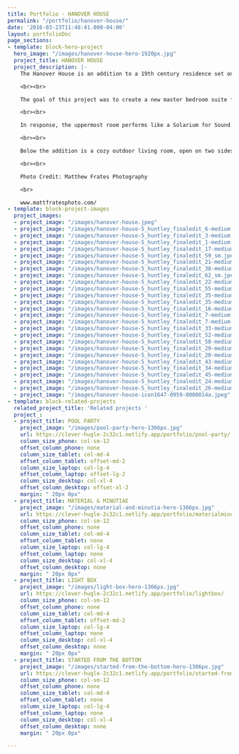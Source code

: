 ```yaml
---
title: Portfolio - HANOVER HOUSE
permalink: "/portfolio/hanover-house/"
date: '2016-03-23T11:48:41.000-04:00'
layout: portfolioDoc
page_sections:
- template: block-hero-project
  hero_image: "/images/hanover-house-hero-1920px.jpg"
  project_title: HANOVER HOUSE
  project_description: |-
    The Hanover House is an addition to a 19th century residence set on steep topography above the Connecticut River. Like an echo, the addition creates a call and response with the original house as it steps back and up the hill….fading into the woods.

    <br><br>

    The goal of this project was to create a new master bedroom suite for the homeowners with elevated views into and over the spectacular New England tree tops. Additionally, this music-loving family wanted a precious place—a private place—in which to enjoy listening to music, practicing instruments, or simply enjoying a bit of silence.

    <br><br>

    In response, the uppermost room performs like a Solarium for Sound. It provides an intentionally sparse, but incredibly light-filled conservatory that is tailored to the owners’ unique interests. Opposing walls of glass with fully operable windows let in light and draw in air as well as the peaceful sounds of wind rolling through the tree tops.

    <br><br>

    Below the addition is a cozy outdoor living room, open on two sides to allow passage from one side yard to the other. Wood-burning fires are a near constant at this house, so the cast-in-place concrete walls stay lined with seasoned logs, year round.

    <br><br>

    Photo Credit: Matthew Frates Photography

    <br>

    www.mattfratesphoto.com/
- template: block-project-images
  project_images:
  - project_image: "/images/hanover-house.jpeg"
  - project_image: "/images/hanover-house-5_huntley_finaledit_6-medium.jpeg"
  - project_image: "/images/hanover-house-5_huntley_finaledit_3-medium.jpeg"
  - project_image: "/images/hanover-house-5_huntley_finaledit_1-medium.jpeg"
  - project_image: "/images/hanover-house-5_huntley_finaledit_17-medium.jpeg"
  - project_image: "/images/hanover-house-5_huntley_finaledit_59_sm.jpeg"
  - project_image: "/images/hanover-house-5_huntley_finaledit_21-medium.jpeg"
  - project_image: "/images/hanover-house-5_huntley_finaledit_38-medium.jpeg"
  - project_image: "/images/hanover-house-5_huntley_finaledit_62_sm.jpeg"
  - project_image: "/images/hanover-house-5_huntley_finaledit_22-medium.jpeg"
  - project_image: "/images/hanover-house-5_huntley_finaledit_55-medium.jpeg"
  - project_image: "/images/hanover-house-5_huntley_finaledit_35-medium.jpeg"
  - project_image: "/images/hanover-house-5_huntley_finaledit_35-medium.jpeg"
  - project_image: "/images/hanover-house-5_huntley_finaledit_16-medium.jpeg"
  - project_image: "/images/hanover-house-5_huntley_finaledit_7-medium.jpeg"
  - project_image: "/images/hanover-house-5_huntley_finaledit_7-medium.jpeg"
  - project_image: "/images/hanover-house-5_huntley_finaledit_33-medium.jpeg"
  - project_image: "/images/hanover-house-5_huntley_finaledit_52-medium.jpeg"
  - project_image: "/images/hanover-house-5_huntley_finaledit_58-medium.jpeg"
  - project_image: "/images/hanover-house-5_huntley_finaledit_29-medium.jpeg"
  - project_image: "/images/hanover-house-5_huntley_finaledit_20-medium.jpeg"
  - project_image: "/images/hanover-house-5_huntley_finaledit_43-medium.jpeg"
  - project_image: "/images/hanover-house-5_huntley_finaledit_34-medium.jpeg"
  - project_image: "/images/hanover-house-5_huntley_finaledit_45-medium.jpeg"
  - project_image: "/images/hanover-house-5_huntley_finaledit_24-medium.jpeg"
  - project_image: "/images/hanover-house-5_huntley_finaledit_26-medium.jpeg"
  - project_image: "/images/hanover-house-icon1647-0959-0000014a.jpeg"
- template: block-related-projects
  related_project_title: 'Related projects '
  project_:
  - project_title: POOL PARTY
    project_image: "/images/pool-party-hero-1366px.jpg"
    url: https://clever-hugle-2c32c1.netlify.app/portfolio/pool-party/
    column_size_phone: col-sm-12
    offset_column_phone: none
    column_size_tablet: col-md-4
    offset_column_tablet: offset-md-2
    column_size_laptop: col-lg-4
    offset_column_laptop: offset-lg-2
    column_size_desktop: col-xl-4
    offset_column_desktop: offset-xl-2
    margin: " 20px 0px"
  - project_title: MATERIAL & MINUTIAE
    project_image: "/images/material-and-minutia-hero-1366px.jpg"
    url: https://clever-hugle-2c32c1.netlify.app/portfolio/materialminutia/
    column_size_phone: col-sm-12
    offset_column_phone: none
    column_size_tablet: col-md-4
    offset_column_tablet: none
    column_size_laptop: col-lg-4
    offset_column_laptop: none
    column_size_desktop: col-xl-4
    offset_column_desktop: none
    margin: " 20px 0px"
  - project_title: LIGHT BOX
    project_image: "/images/light-box-hero-1366px.jpg"
    url: https://clever-hugle-2c32c1.netlify.app/portfolio/lightbox/
    column_size_phone: col-sm-12
    offset_column_phone: none
    column_size_tablet: col-md-4
    offset_column_tablet: offset-md-2
    column_size_laptop: col-lg-4
    offset_column_laptop: none
    column_size_desktop: col-xl-4
    offset_column_desktop: none
    margin: " 20px 0px"
  - project_title: STARTED FROM THE BOTTOM
    project_image: "/images/started-from-the-bottom-hero-1366px.jpg"
    url: https://clever-hugle-2c32c1.netlify.app/portfolio/started-from-the-bottom/
    column_size_phone: col-sm-12
    offset_column_phone: none
    column_size_tablet: col-md-4
    offset_column_tablet: none
    column_size_laptop: col-lg-4
    offset_column_laptop: none
    column_size_desktop: col-xl-4
    offset_column_desktop: none
    margin: " 20px 0px"

---
```

